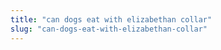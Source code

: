```yaml
---
title: "can dogs eat with elizabethan collar"
slug: "can-dogs-eat-with-elizabethan-collar"
---
```


